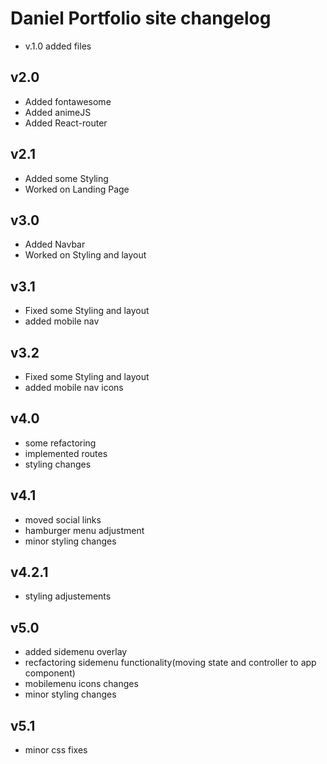 # Daniel Portfolio site changelog
- v.1.0 added files

## v2.0
- Added fontawesome
- Added animeJS
- Added React-router

## v2.1
- Added some Styling
- Worked on Landing Page

## v3.0
- Added Navbar
- Worked on Styling and layout

## v3.1
- Fixed some Styling and layout
- added mobile nav

## v3.2

- Fixed some Styling and layout
- added mobile nav icons

## v4.0

- some refactoring
- implemented routes
- styling changes

## v4.1

- moved social links
- hamburger menu adjustment
- minor styling changes

## v4.2.1

- styling adjustements

## v5.0

- added sidemenu overlay
- recfactoring sidemenu functionality(moving state and controller to app component)
- mobilemenu icons changes
- minor styling changes

## v5.1

- minor css fixes